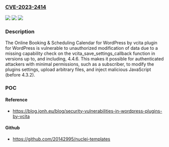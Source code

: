 ### [CVE-2023-2414](https://cve.mitre.org/cgi-bin/cvename.cgi?name=CVE-2023-2414)
![](https://img.shields.io/static/v1?label=Product&message=Online%20Booking%20%26%20Scheduling%20Calendar%20for%20WordPress%20by%20vcita&color=blue)
![](https://img.shields.io/static/v1?label=Version&message=*%20&color=brightgreen)
![](https://img.shields.io/static/v1?label=Vulnerability&message=CWE-862%20Missing%20Authorization&color=brightgreen)

### Description

The Online Booking & Scheduling Calendar for WordPress by vcita plugin for WordPress is vulnerable to unauthorized modification of data due to a missing capability check on the vcita_save_settings_callback function in versions up to, and including, 4.4.6. This makes it possible for authenticated attackers with minimal permissions, such as a subscriber, to modify the plugins settings, upload arbitrary files, and inject malicious JavaScript (before 4.3.2).

### POC

#### Reference
- https://blog.jonh.eu/blog/security-vulnerabilities-in-wordpress-plugins-by-vcita

#### Github
- https://github.com/20142995/nuclei-templates

